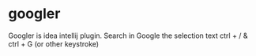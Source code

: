 # googler
Googler is idea intellij plugin.  Search in Google the selection text ctrl + / &amp; ctrl + G (or other keystroke)
